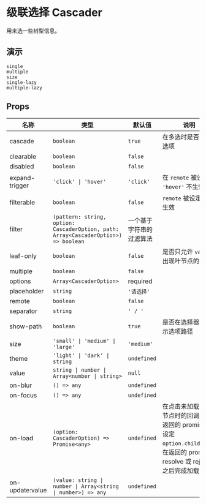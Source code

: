 # 级联选择 Cascader
用来选一些树型信息。

## 演示
```demo
single
multiple
size
single-lazy
multiple-lazy
```

## Props
|名称|类型|默认值|说明|
|-|-|-|-|
|cascade|`boolean`|`true`|在多选时是否关联选项|
|clearable|`boolean`|`false`||
|disabled|`boolean`|`false`||
|expand-trigger|`'click' \| 'hover'`|`'click'`|在 `remote` 被设定时 `'hover'` 不生效|
|filterable|`boolean`|`false`|`remote` 被设定时不生效|
|filter|`(pattern: string, option: CascaderOption, path: Array<CascaderOption>) => boolean`|一个基于字符串的过滤算法||
|leaf-only|`boolean`|`false`|是否只允许 `value` 出现叶节点的值|
|multiple|`boolean`|`false`||
|options|`Array<CascaderOption>`|required||
|placeholder|`string`|`'请选择'`||
|remote|`boolean`|`false`||
|separator|`string`|`' / '`||
|show-path|`boolean`|`true`|是否在选择器中显示选项路径|
|size|`'small' \| 'medium' \| 'large'`|`'medium'`||
|theme|`'light' \| 'dark' \| string`|`undefined`||
|value|`string \| number \| Array<number \| string>`|`null`||
|on-blur|`() => any`|`undefined`||
|on-focus|`() => any`|`undefined`||
|on-load|`(option: CascaderOption) => Promise<any>`|`undefined`|在点击未加载完成节点时的回调，在返回的 promise 中设定 `option.children`，在返回的 promise resolve 或 reject 之后完成加载|
|on-update:value|`(value: string \| number \| Array<string \| number>) => any`|`undefined`||
